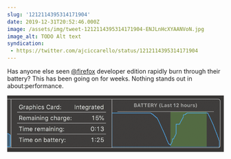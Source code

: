```yaml
---
slug: '1212114395314171904'
date: 2019-12-31T20:52:46.000Z
image: /assets/img/tweet-1212114395314171904-ENJLnHcXYAANVoN.jpg
image_alt: TODO Alt text
syndication:
 - https://twitter.com/ajciccarello/status/1212114395314171904
---
```


Has anyone else seen [@firefox](https://twitter.com/firefox) developer edition rapidly burn through their battery? This has been going on for weeks. Nothing stands out in about:performance. 

![TODO Alt text](/assets/img/tweet-1212114395314171904-ENJLnHdXkAAkYf4.png)
